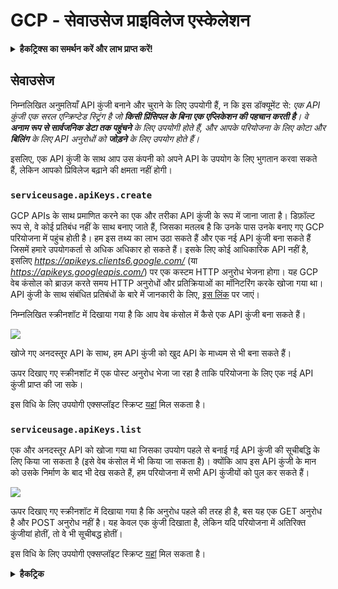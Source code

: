 # GCP - सेवाउसेज प्राइविलेज एस्केलेशन

<details>

<summary><strong>हैकट्रिक्स का समर्थन करें और लाभ प्राप्त करें!</strong></summary>

* यदि आप अपनी कंपनी को **हैकट्रिक्स में विज्ञापित करना चाहते हैं** या यदि आप **PEASS के नवीनतम संस्करण को देखना चाहते हैं या HackTricks को PDF में डाउनलोड करना चाहते हैं** तो [**सदस्यता योजनाएं**](https://github.com/sponsors/carlospolop) देखें!
* [**आधिकारिक PEASS और HackTricks स्वैग**](https://peass.creator-spring.com) प्राप्त करें
* [**द पीएस फैमिली**](https://opensea.io/collection/the-peass-family) की खोज करें, हमारा विशेष [**NFT**](https://opensea.io/collection/the-peass-family) संग्रह देखें
* **शामिल हों** 💬 [**डिस्कॉर्ड समूह**](https://discord.gg/hRep4RUj7f) या [**टेलीग्राम समूह**](https://t.me/peass) में या **मेरा** ट्विटर 🐦 [**@carlospolopm**](https://twitter.com/carlospolopm)** का** **पालन** करें।**
* **हैकिंग ट्रिक्स साझा करें** हैकट्रिक्स और हैकट्रिक्स क्लाउड गिटहब रेपो में पीआर जमा करके।

</details>

## सेवाउसेज

निम्नलिखित अनुमतियाँ API कुंजी बनाने और चुराने के लिए उपयोगी हैं, न कि इस डॉक्यूमेंट से: _एक API कुंजी एक सरल एन्क्रिप्टेड स्ट्रिंग है जो **किसी प्रिंसिपल के बिना एक एप्लिकेशन की पहचान करती है**। वे **अनाम रूप से सार्वजनिक डेटा तक पहुंचने** के लिए उपयोगी होते हैं, और आपके परियोजना के लिए कोटा और **बिलिंग** के लिए API अनुरोधों को **जोड़ने** के लिए उपयोग होते हैं।_

इसलिए, एक API कुंजी के साथ आप उस कंपनी को अपने API के उपयोग के लिए भुगतान करवा सकते हैं, लेकिन आपको प्रिविलेज बढ़ाने की क्षमता नहीं होगी।

### `serviceusage.apiKeys.create`

GCP APIs के साथ प्रमाणित करने का एक और तरीका API कुंजी के रूप में जाना जाता है। डिफ़ॉल्ट रूप से, वे कोई प्रतिबंध नहीं के साथ बनाए जाते हैं, जिसका मतलब है कि उनके पास उनके बनाए गए GCP परियोजना में पहुंच होती है। हम इस तथ्य का लाभ उठा सकते हैं और एक नई API कुंजी बना सकते हैं जिसमें हमारे उपयोगकर्ता से अधिक अधिकार हो सकते हैं। इसके लिए कोई आधिकारिक API नहीं है, इसलिए _https://apikeys.clients6.google.com/_ (या _https://apikeys.googleapis.com/_) पर एक कस्टम HTTP अनुरोध भेजना होगा। यह GCP वेब कंसोल को ब्राउज़ करते समय HTTP अनुरोधों और प्रतिक्रियाओं का मॉनिटरिंग करके खोजा गया था। API कुंजी के साथ संबंधित प्रतिबंधों के बारे में जानकारी के लिए, [इस लिंक](https://cloud.google.com/docs/authentication/api-keys) पर जाएं।

निम्नलिखित स्क्रीनशॉट में दिखाया गया है कि आप वेब कंसोल में कैसे एक API कुंजी बना सकते हैं।

![](https://rhinosecuritylabs.com/wp-content/uploads/2020/04/image6-1.png)

खोजे गए अनदस्तूर API के साथ, हम API कुंजी को खुद API के माध्यम से भी बना सकते हैं।

ऊपर दिखाए गए स्क्रीनशॉट में एक पोस्ट अनुरोध भेजा जा रहा है ताकि परियोजना के लिए एक नई API कुंजी प्राप्त की जा सके।

इस विधि के लिए उपयोगी एक्सप्लॉइट स्क्रिप्ट [यहां](https://github.com/RhinoSecurityLabs/GCP-IAM-Privilege-Escalation/blob/master/ExploitScripts/serviceusage.apiKeys.create.py) मिल सकता है।

### `serviceusage.apiKeys.list`

एक और अनदस्तूर API को खोजा गया था जिसका उपयोग पहले से बनाई गई API कुंजी की सूचीबद्धि के लिए किया जा सकता है (इसे वेब कंसोल में भी किया जा सकता है)। क्योंकि आप इस API कुंजी के मान को उसके निर्माण के बाद भी देख सकते हैं, हम परियोजना में सभी API कुंजीयों को पुल कर सकते हैं।

![](https://rhinosecuritylabs.com/wp-content/uploads/2020/04/image4-1.png)

ऊपर दिखाए गए स्क्रीनशॉट में दिखाया गया है कि अनुरोध पहले की तरह ही है, बस यह एक GET अनुरोध है और POST अनुरोध नहीं है। यह केवल एक कुंजी दिखाता है, लेकिन यदि परियोजना में अतिरिक्त कुंजीयां होतीं, तो वे भी सूचीबद्ध होतीं।

इस विधि के लिए उपयोगी एक्सप्लॉइट स्क्रिप्ट [यहां](https://github.com/RhinoSecurityLabs/GCP-IAM-Privilege-Escalation/blob/master/ExploitScripts/serviceusage.apiKeys.list.py) मिल सकता है।

<details>

<summary><strong>हैकट्रिक
